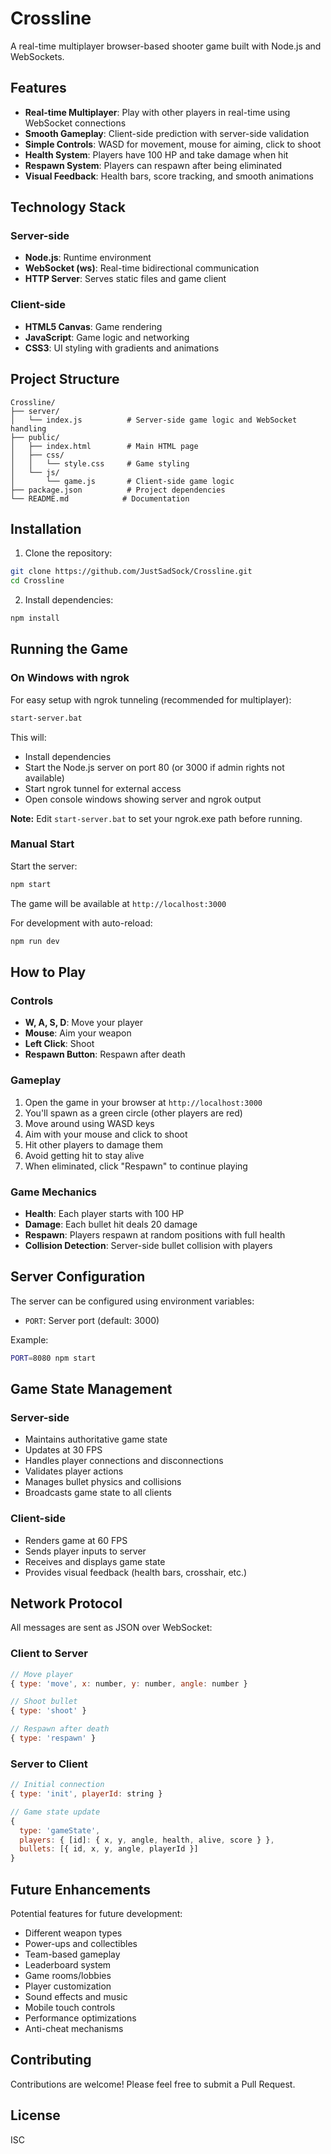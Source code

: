 # Crossline

A real-time multiplayer browser-based shooter game built with Node.js and WebSockets.

## Features

- **Real-time Multiplayer**: Play with other players in real-time using WebSocket connections
- **Smooth Gameplay**: Client-side prediction with server-side validation
- **Simple Controls**: WASD for movement, mouse for aiming, click to shoot
- **Health System**: Players have 100 HP and take damage when hit
- **Respawn System**: Players can respawn after being eliminated
- **Visual Feedback**: Health bars, score tracking, and smooth animations

## Technology Stack

### Server-side
- **Node.js**: Runtime environment
- **WebSocket (ws)**: Real-time bidirectional communication
- **HTTP Server**: Serves static files and game client

### Client-side
- **HTML5 Canvas**: Game rendering
- **JavaScript**: Game logic and networking
- **CSS3**: UI styling with gradients and animations

## Project Structure

```
Crossline/
├── server/
│   └── index.js          # Server-side game logic and WebSocket handling
├── public/
│   ├── index.html        # Main HTML page
│   ├── css/
│   │   └── style.css     # Game styling
│   └── js/
│       └── game.js       # Client-side game logic
├── package.json          # Project dependencies
└── README.md            # Documentation
```

## Installation

1. Clone the repository:
```bash
git clone https://github.com/JustSadSock/Crossline.git
cd Crossline
```

2. Install dependencies:
```bash
npm install
```

## Running the Game

### On Windows with ngrok

For easy setup with ngrok tunneling (recommended for multiplayer):
```bash
start-server.bat
```

This will:
- Install dependencies
- Start the Node.js server on port 80 (or 3000 if admin rights not available)
- Start ngrok tunnel for external access
- Open console windows showing server and ngrok output

**Note:** Edit `start-server.bat` to set your ngrok.exe path before running.

### Manual Start

Start the server:
```bash
npm start
```

The game will be available at `http://localhost:3000`

For development with auto-reload:
```bash
npm run dev
```

## How to Play

### Controls
- **W, A, S, D**: Move your player
- **Mouse**: Aim your weapon
- **Left Click**: Shoot
- **Respawn Button**: Respawn after death

### Gameplay
1. Open the game in your browser at `http://localhost:3000`
2. You'll spawn as a green circle (other players are red)
3. Move around using WASD keys
4. Aim with your mouse and click to shoot
5. Hit other players to damage them
6. Avoid getting hit to stay alive
7. When eliminated, click "Respawn" to continue playing

### Game Mechanics
- **Health**: Each player starts with 100 HP
- **Damage**: Each bullet hit deals 20 damage
- **Respawn**: Players respawn at random positions with full health
- **Collision Detection**: Server-side bullet collision with players

## Server Configuration

The server can be configured using environment variables:

- `PORT`: Server port (default: 3000)

Example:
```bash
PORT=8080 npm start
```

## Game State Management

### Server-side
- Maintains authoritative game state
- Updates at 30 FPS
- Handles player connections and disconnections
- Validates player actions
- Manages bullet physics and collisions
- Broadcasts game state to all clients

### Client-side
- Renders game at 60 FPS
- Sends player inputs to server
- Receives and displays game state
- Provides visual feedback (health bars, crosshair, etc.)

## Network Protocol

All messages are sent as JSON over WebSocket:

### Client to Server
```javascript
// Move player
{ type: 'move', x: number, y: number, angle: number }

// Shoot bullet
{ type: 'shoot' }

// Respawn after death
{ type: 'respawn' }
```

### Server to Client
```javascript
// Initial connection
{ type: 'init', playerId: string }

// Game state update
{
  type: 'gameState',
  players: { [id]: { x, y, angle, health, alive, score } },
  bullets: [{ id, x, y, angle, playerId }]
}
```

## Future Enhancements

Potential features for future development:
- Different weapon types
- Power-ups and collectibles
- Team-based gameplay
- Leaderboard system
- Game rooms/lobbies
- Player customization
- Sound effects and music
- Mobile touch controls
- Performance optimizations
- Anti-cheat mechanisms

## Contributing

Contributions are welcome! Please feel free to submit a Pull Request.

## License

ISC
